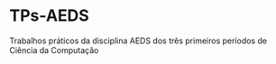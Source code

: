 TPs-AEDS
========

Trabalhos práticos da disciplina AEDS dos três primeiros períodos de Ciência da Computação
